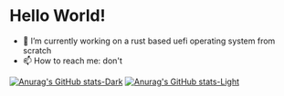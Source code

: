 # Hello World!

- 🔭 I’m currently working on a rust based uefi operating system  from scratch
- 📫 How to reach me: don't

[![Anurag's GitHub stats-Dark](https://github-readme-stats.vercel.app/api?username=IdoMessenberg&show_icons=true&theme=dark#gh-dark-mode-only)](https://github.com/anuraghazra/github-readme-stats#gh-dark-mode-only)
[![Anurag's GitHub stats-Light](https://github-readme-stats.vercel.app/api?username=IdoMessenberg&show_icons=true&theme=default#gh-light-mode-only)](https://github.com/anuraghazra/github-readme-stats#gh-light-mode-only)
